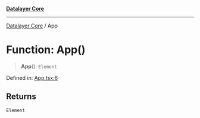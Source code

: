 [**Datalayer Core**](../README.md)

***

[Datalayer Core](../globals.md) / App

# Function: App()

> **App**(): `Element`

Defined in: [App.tsx:6](https://github.com/datalayer/core/blob/91d476ad33785692587fbb3b1caedf29e181e8ba/src/App.tsx#L6)

## Returns

`Element`
